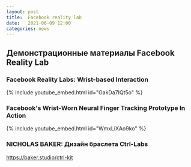 ```yaml
---
layout: post
title:  Facebook reality lab
date:   2021-06-09 12:00
categories: news
---
```

## Демонстрационные материалы Facebook Reality Lab

### Facebook Reality Labs: Wrist-based Interaction
{% include youtube_embed.html id="GakDa7IQt5o" %}

### Facebook's Wrist-Worn Neural Finger Tracking Prototype In Action
{% include youtube_embed.html id="WmxLiXAo9ko" %}

### NICHOLAS BAKER: Дизайн браслета Ctrl-Labs
https://baker.studio/ctrl-kit



